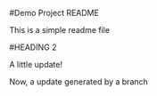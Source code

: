#Demo Project README

This is a simple readme file

#HEADING 2

A little update!

Now, a update generated by a branch